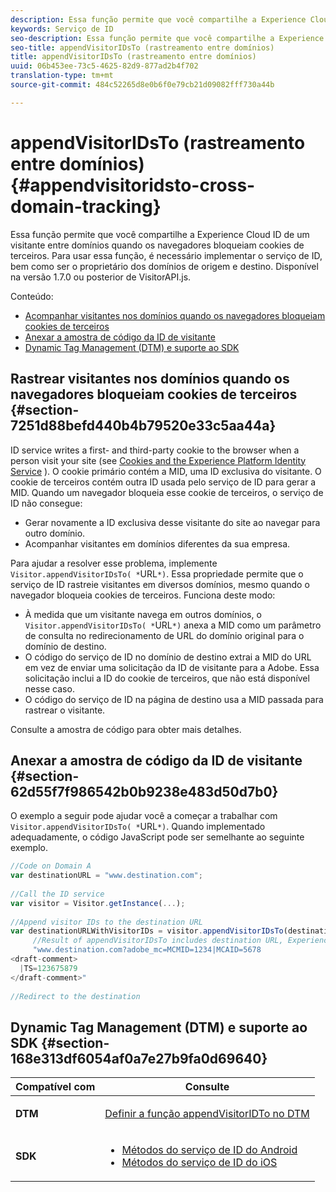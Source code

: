 ```yaml
---
description: Essa função permite que você compartilhe a Experience Cloud ID de um visitante entre domínios quando os navegadores bloqueiam cookies de terceiros. Para usar essa função, é necessário implementar o serviço de ID, bem como ser o proprietário dos domínios de origem e destino. Disponível na versão 1.7.0 ou posterior de VisitorAPI.js.
keywords: Serviço de ID
seo-description: Essa função permite que você compartilhe a Experience Cloud ID de um visitante entre domínios quando os navegadores bloqueiam cookies de terceiros. Para usar essa função, é necessário implementar o serviço de ID, bem como ser o proprietário dos domínios de origem e destino. Disponível na versão 1.7.0 ou posterior de VisitorAPI.js.
seo-title: appendVisitorIDsTo (rastreamento entre domínios)
title: appendVisitorIDsTo (rastreamento entre domínios)
uuid: 06b453ee-73c5-4625-82d9-877ad2b4f702
translation-type: tm+mt
source-git-commit: 484c52265d8e0b6f0e79cb21d09082fff730a44b

---
```



# appendVisitorIDsTo (rastreamento entre domínios){#appendvisitoridsto-cross-domain-tracking}

Essa função permite que você compartilhe a Experience Cloud ID de um visitante entre domínios quando os navegadores bloqueiam cookies de terceiros. Para usar essa função, é necessário implementar o serviço de ID, bem como ser o proprietário dos domínios de origem e destino. Disponível na versão 1.7.0 ou posterior de VisitorAPI.js.

Conteúdo:

<ul class="simplelist"> 
 <li> <a href="../../library/get-set/appendvisitorid.md#section-7251d88befd440b4b79520e33c5aa44a" format="dita" scope="local"> Acompanhar visitantes nos domínios quando os navegadores bloqueiam cookies de terceiros </a> </li> 
 <li> <a href="../../library/get-set/appendvisitorid.md#section-62d55f7f986542b0b9238e483d50d7b0" format="dita" scope="local"> Anexar a amostra de código da ID de visitante </a> </li> 
 <li> <a href="../../library/get-set/appendvisitorid.md#section-168e313df6054af0a7e27b9fa0d69640" format="dita" scope="local"> Dynamic Tag Management (DTM) e suporte ao SDK </a> </li> 
</ul>

## Rastrear visitantes nos domínios quando os navegadores bloqueiam cookies de terceiros {#section-7251d88befd440b4b79520e33c5aa44a}

ID service writes a first- and third-party cookie to the browser when a person visit your site (see [Cookies and the Experience Platform Identity Service](../../introduction/cookies.md) ). O cookie primário contém a MID, uma ID exclusiva do visitante. O cookie de terceiros contém outra ID usada pelo serviço de ID para gerar a MID. Quando um navegador bloqueia esse cookie de terceiros, o serviço de ID não consegue:

* Gerar novamente a ID exclusiva desse visitante do site ao navegar para outro domínio.
* Acompanhar visitantes em domínios diferentes da sua empresa.

Para ajudar a resolver esse problema, implemente ` Visitor.appendVisitorIDsTo( *`URL`*)`. Essa propriedade permite que o serviço de ID rastreie visitantes em diversos domínios, mesmo quando o navegador bloqueia cookies de terceiros. Funciona deste modo:

* À medida que um visitante navega em outros domínios, o ` Visitor.appendVisitorIDsTo( *`URL`*)` anexa a MID como um parâmetro de consulta no redirecionamento de URL do domínio original para o domínio de destino.
* O código do serviço de ID no domínio de destino extrai a MID do URL em vez de enviar uma solicitação da ID de visitante para a Adobe. Essa solicitação inclui a ID do cookie de terceiros, que não está disponível nesse caso.
* O código do serviço de ID na página de destino usa a MID passada para rastrear o visitante.

Consulte a amostra de código para obter mais detalhes.

## Anexar a amostra de código da ID de visitante {#section-62d55f7f986542b0b9238e483d50d7b0}

O exemplo a seguir pode ajudar você a começar a trabalhar com ` Visitor.appendVisitorIDsTo( *`URL`*)`. Quando implementado adequadamente, o código JavaScript pode ser semelhante ao seguinte exemplo.

```js
//Code on Domain A 
var destinationURL = "www.destination.com"; 
 
//Call the ID service 
var visitor = Visitor.getInstance(...); 
 
//Append visitor IDs to the destination URL 
var destinationURLWithVisitorIDs = visitor.appendVisitorIDsTo(destinationURL); 
     //Result of appendVisitorIDsTo includes destination URL, Experience Cloud ID (MCMID), and Analytics ID (MCAID) 
     "www.destination.com?adobe_mc=MCMID=1234|MCAID=5678 
<draft-comment>
  |TS=123675879 
</draft-comment>" 
 
//Redirect to the destination
```

## Dynamic Tag Management (DTM) e suporte ao SDK {#section-168e313df6054af0a7e27b9fa0d69640}

<table id="table_6E7152B4FD2B4C4D8C9477C68204C4FF"> 
 <thead> 
  <tr> 
   <th colname="col1" class="entry"> Compatível com </th> 
   <th colname="col2" class="entry"> Consulte </th> 
  </tr> 
 </thead>
 <tbody> 
  <tr> 
   <td colname="col1"> <p> <b>DTM</b> </p> </td> 
   <td colname="col2"> <p> <a href="https://helpx.adobe.com/dtm/kb/how-to-set-marketing-cloud-id-service-helper-function-in-adobe-d.html" format="https" scope="external"> Definir a função appendVisitorIDTo no DTM </a> </p> </td> 
  </tr> 
  <tr> 
   <td colname="col1"> <p> <b>SDK</b> </p> </td> 
   <td colname="col2"> 
    <ul id="ul_9D7933FF68EE4C71BAE999B3747F8398"> 
     <li id="li_9036C76AAECC4E639C23020C0C9F2AF8"> <a href="https://marketing.adobe.com/resources/help/en_US/mobile/android/mc_methods.html" format="https" scope="external"> Métodos do serviço de ID do Android </a> </li> 
     <li id="li_E49D357905584674BFDFE348345B3849"> <a href="https://marketing.adobe.com/resources/help/en_US/mobile/ios/mc_methods.html" format="https" scope="external"> Métodos do serviço de ID do iOS </a> </li> 
    </ul> </td> 
  </tr> 
 </tbody> 
</table>

